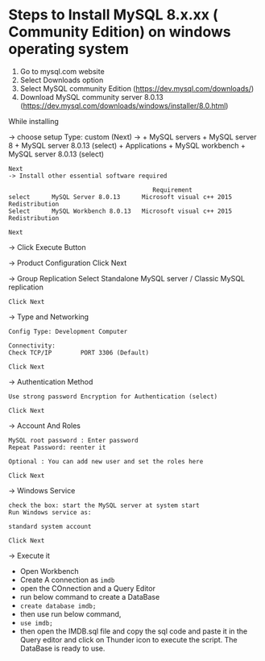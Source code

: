 Steps to Install MySQL 8.x.xx ( Community Edition) on windows operating system
=========================================================

1. Go to mysql.com website
2. Select Downloads option
3. Select MySQL community Edition  (https://dev.mysql.com/downloads/)
4. Download MySQL community server 8.0.13 (https://dev.mysql.com/downloads/windows/installer/8.0.html)

While installing 

-> choose setup Type: custom  (Next)
-> + MySQL servers
		+ MySQL server 8
			+ MySQL server 8.0.13 (select)
	+ Applications
		+ MySQL workbench
			+ MySQL server 8.0.13 (select)

	Next
    -> Install other essential software required
							
										    Requirement
	select 	 	MySQL Server 8.0.13      Microsoft visual c++ 2015 Redistribution
	Select    	MySQL Workbench 8.0.13   Microsoft visual c++ 2015 Redistribution

	Next

-> Click Execute Button

-> Product Configuration
	Click Next

-> Group Replication 
	Select Standalone MySQL server / Classic MySQL replication

	Click Next

-> Type and Networking
	
	Config Type: Development Computer

	Connectivity:
	Check TCP/IP		PORT 3306 (Default)

	Click Next

-> Authentication Method

	Use strong password Encryption for Authentication (select)

	Click Next

-> Account And Roles
	
	MySQL root password : Enter password
	Repeat Password: reenter it

	Optional : You can add new user and set the roles here

	Click Next

-> Windows Service 

	check the box: start the MySQL server at system start
	Run Windows service as:

	standard system account

	Click Next

-> Execute it

- Open Workbench
- Create A connection as `imdb`
- open the COnnection and a Query Editor
- run below command to create a DataBase
- `create database imdb;`
- then use run below command,
- `use imdb;`
- then open the IMDB.sql file and copy the sql code and paste it in the Query editor and click on Thunder icon to execute the script.
The DataBase is ready to use.

